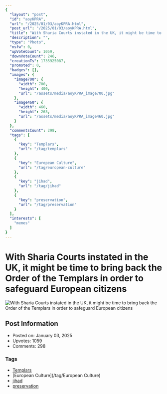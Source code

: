 ```yaml
---
{
  "layout": "post",
  "id": "aoyKPRA",
  "url": "/2025/01/03/aoyKPRA.html",
  "post_url": "/2025/01/03/aoyKPRA.html",
  "title": "With Sharia Courts instated in the UK, it might be time to bring back the Order of the Templars in order to safeguard European citizens",
  "description": "",
  "type": "Photo",
  "nsfw": 0,
  "upVoteCount": 1059,
  "downVoteCount": 246,
  "creationTs": 1735925087,
  "promoted": 0,
  "badges": [],
  "images": {
    "image700": {
      "width": 700,
      "height": 400,
      "url": "/assets/media/aoyKPRA_image700.jpg"
    },
    "image460": {
      "width": 460,
      "height": 263,
      "url": "/assets/media/aoyKPRA_image460.jpg"
    }
  },
  "commentsCount": 298,
  "tags": [
    {
      "key": "Templars",
      "url": "/tag/templars"
    },
    {
      "key": "European Culture",
      "url": "/tag/european-culture"
    },
    {
      "key": "jihad",
      "url": "/tag/jihad"
    },
    {
      "key": "preservation",
      "url": "/tag/preservation"
    }
  ],
  "interests": [
    "memes"
  ]
}
---
```


# With Sharia Courts instated in the UK, it might be time to bring back the Order of the Templars in order to safeguard European citizens

![With Sharia Courts instated in the UK, it might be time to bring back the Order of the Templars in order to safeguard European citizens](/assets/media/aoyKPRA_image700.jpg)

## Post Information

- Posted on: January 03, 2025
- Upvotes: 1059
- Comments: 298

### Tags

- [Templars](/tag/Templars)
- [European Culture](/tag/European Culture)
- [jihad](/tag/jihad)
- [preservation](/tag/preservation)
